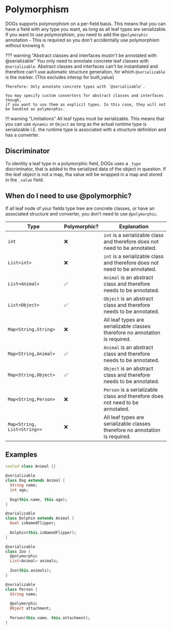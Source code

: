 # Polymorphism
DOGs supports polymorphism on a per-field basis. This means that you can have a field with any type
you want, as long as all leaf types are serializable. If you want to use polymorphism, you need to
add the `@polymorphic` annotation - This is required so you don't accidentally use polymorphism
without knowing it.

??? warning "Abstract classes and interfaces mustn't be annotated with @serializable"
    You only need to annotate concrete leaf classes with `@serializable`. Abstract classes and interfaces
    can't be instantiated and therefore can't use automatic structure generation, for which
    `@serializable` is the marker. (This excludes interop for built_value)

    Therefore: Only annotate concrete types with `@serializable`.

    You may specify custom converters for abstract classes and interfaces though,
    if you want to use them as explicit types. In this case, they will not be handled as polymorphic.

!!! warning "Limitations"
    All leaf types must be serializable. This means that you can use `dynamic` or `Object` as long as
    the actual runtime type is serializable i.E. the runtime type is associated with a structure definition
    and has a converter.

## Discriminator
To identity a leaf type in a polymorphic field, DOGs uses a `_type` discriminator, that is added
to the serialized data of the object in question. If the leaf object is not a map, tha value will
be wrapped in a map and stored in the `_value` field.

## When do I need to use @polymorphic?
If all leaf node of your fields type tree are concrete classes, or have an associated structure
and converter, you don't need to use `@polymorphic`.

| Type                        | Polymorphic?       | Explanation                                                                   |
|-----------------------------|--------------------|-------------------------------------------------------------------------------|
| `int`                       | :x:                | `int` is a serializable class and therefore does not need to be annotated.    |
| `List<int>`                 | :x:                | `int` is a serializable class and therefore does not need to be annotated.    |
| `List<Animal>`              | :white_check_mark: | `Animal` is an abstract class and therefore needs to be annotated.            |
| `List<Object>`              | :white_check_mark: | `Object` is an abstract class and therefore needs to be annotated.            |
| `Map<String,String>`        | :x:                | All leaf types are serializable classes therefore no annotation is required.  |
| `Map<String,Animal>`        | :white_check_mark: | `Animal` is an abstract class and therefore needs to be annotated.            |
| `Map<String,Object>`        | :white_check_mark: | `Object` is an abstract class and therefore needs to be annotated.            |
| `Map<String,Person>`        | :x:                | `Person` is a serializable class and therefore does not need to be annotated. |
| `Map<String, List<String>>` | :x:                | All leaf types are serializable classes therefore no annotation is required.  |



## Examples
```dart title="Sealed Classes"
sealed class Animal {}

@serializable
class Dog extends Animal {
  String name;
  int age;
  
  Dog(this.name, this.age);
}

@serializable
class Dolphin extends Animal {
  bool isNamedFlipper;
  
  Dolphin(this.isNamedFlipper);
}

@serializable
class Zoo {
  @polymorphic
  List<Animal> animals;
  
  Zoo(this.animals);
}
```

```dart title="Object Field"
@serializable
class Person {
  String name;
  
  @polymorphic
  Object attachment;
  
  Person(this.name, this.attachment);
}

```